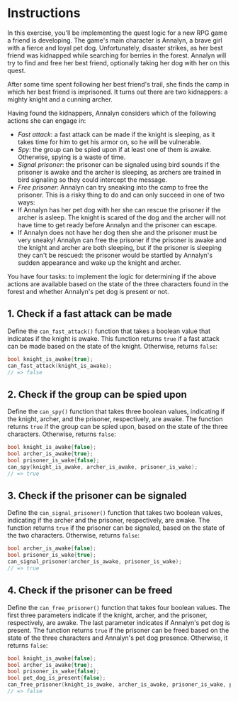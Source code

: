 # Instructions

In this exercise, you'll be implementing the quest logic for a new RPG game a friend is developing.
The game's main character is Annalyn, a brave girl with a fierce and loyal pet dog.
Unfortunately, disaster strikes, as her best friend was kidnapped while searching for berries in the forest.
Annalyn will try to find and free her best friend, optionally taking her dog with her on this quest.

After some time spent following her best friend's trail, she finds the camp in which her best friend is imprisoned.
It turns out there are two kidnappers: a mighty knight and a cunning archer.

Having found the kidnappers, Annalyn considers which of the following actions she can engage in:

- _Fast attack_: a fast attack can be made if the knight is sleeping, as it takes time for him to get his armor on, so he will be vulnerable.
- _Spy_: the group can be spied upon if at least one of them is awake. Otherwise, spying is a waste of time.
- _Signal prisoner_: the prisoner can be signaled using bird sounds if the prisoner is awake and the archer is sleeping, as archers are trained in bird signaling so they could intercept the message.
- _Free prisoner_: Annalyn can try sneaking into the camp to free the prisoner.
This is a risky thing to do and can only succeed in one of two ways:
- If Annalyn has her pet dog with her she can rescue the prisoner if the archer is asleep.
The knight is scared of the dog and the archer will not have time to get ready before Annalyn and the prisoner can escape.
- If Annalyn does not have her dog then she and the prisoner must be very sneaky!
Annalyn can free the prisoner if the prisoner is awake and the knight and archer are both sleeping, but if the prisoner is sleeping they can't be rescued: the prisoner would be startled by Annalyn's sudden appearance and wake up the knight and archer.

You have four tasks: to implement the logic for determining if the above actions are available based on the state of the three characters found in the forest and whether Annalyn's pet dog is present or not.

## 1. Check if a fast attack can be made

Define the `can_fast_attack()` function that takes a boolean value that indicates if the knight is awake.
This function returns `true` if a fast attack can be made based on the state of the knight. Otherwise, returns `false`:

```cpp
bool knight_is_awake{true};
can_fast_attack(knight_is_awake);
// => false
```

## 2. Check if the group can be spied upon

Define the `can_spy()` function that takes three boolean values, indicating if the knight, archer, and the prisoner, respectively, are awake.
The function returns `true` if the group can be spied upon, based on the state of the three characters. Otherwise, returns `false`:

```cpp
bool knight_is_awake{false};
bool archer_is_awake{true};
bool prisoner_is_wake{false};
can_spy(knight_is_awake, archer_is_awake, prisoner_is_wake);
// => true
```

## 3. Check if the prisoner can be signaled

Define the `can_signal_prisoner()` function that takes two boolean values, indicating if the archer and the prisoner, respectively, are awake.
The function returns `true` if the prisoner can be signaled, based on the state of the two characters. Otherwise, returns `false`:

```cpp
bool archer_is_awake{false};
bool prisoner_is_wake{true};
can_signal_prisoner(archer_is_awake, prisoner_is_wake);
// => true
```

## 4. Check if the prisoner can be freed

Define the `can_free_prisoner()` function that takes four boolean values.
The first three parameters indicate if the knight, archer, and the prisoner, respectively, are awake.
The last parameter indicates if Annalyn's pet dog is present.
The function returns `true` if the prisoner can be freed based on the state of the three characters and Annalyn's pet dog presence.
Otherwise, it returns `false`:

```cpp
bool knight_is_awake{false};
bool archer_is_awake{true};
bool prisoner_is_wake{false};
bool pet_dog_is_present{false};
can_free_prisoner(knight_is_awake, archer_is_awake, prisoner_is_wake, pet_dog_is_present);
// => false
```